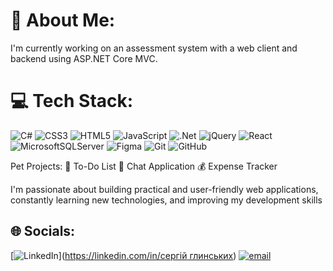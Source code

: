 # 💫 About Me:
I'm currently working on an assessment system with a web client and backend using ASP.NET Core MVC.

# 💻 Tech Stack:
![C#](https://img.shields.io/badge/c%23-%23239120.svg?style=for-the-badge&logo=csharp&logoColor=white) ![CSS3](https://img.shields.io/badge/css3-%231572B6.svg?style=for-the-badge&logo=css3&logoColor=white) ![HTML5](https://img.shields.io/badge/html5-%23E34F26.svg?style=for-the-badge&logo=html5&logoColor=white) ![JavaScript](https://img.shields.io/badge/javascript-%23323330.svg?style=for-the-badge&logo=javascript&logoColor=%23F7DF1E) ![.Net](https://img.shields.io/badge/.NET-5C2D91?style=for-the-badge&logo=.net&logoColor=white) ![jQuery](https://img.shields.io/badge/jquery-%230769AD.svg?style=for-the-badge&logo=jquery&logoColor=white) ![React](https://img.shields.io/badge/react-%2320232a.svg?style=for-the-badge&logo=react&logoColor=%2361DAFB) ![MicrosoftSQLServer](https://img.shields.io/badge/Microsoft%20SQL%20Server-CC2927?style=for-the-badge&logo=microsoft%20sql%20server&logoColor=white) ![Figma](https://img.shields.io/badge/figma-%23F24E1E.svg?style=for-the-badge&logo=figma&logoColor=white) ![Git](https://img.shields.io/badge/git-%23F05033.svg?style=for-the-badge&logo=git&logoColor=white) ![GitHub](https://img.shields.io/badge/github-%23121011.svg?style=for-the-badge&logo=github&logoColor=white)

Pet Projects:
  📝 To-Do List
  💬 Chat Application
  💰 Expense Tracker

I'm passionate about building practical and user-friendly web applications, constantly learning new technologies, and improving my development skills

## 🌐 Socials:
[![LinkedIn](https://img.shields.io/badge/LinkedIn-%230077B5.svg?logo=linkedin&logoColor=white)]([https://linkedin.com/in/сергій глинських](https://www.linkedin.com/in/%D1%81%D0%B5%D1%80%D0%B3%D1%96%D0%B9-%D0%B3%D0%BB%D0%B8%D0%BD%D1%81%D1%8C%D0%BA%D0%B8%D1%85-170897299/)) [![email](https://img.shields.io/badge/Email-D14836?logo=gmail&logoColor=white)](mailto:glinskihserhii@gmail.com) 

